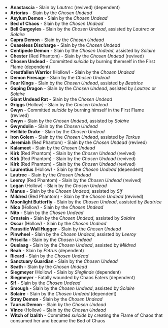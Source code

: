- **Anastascia** - Slain by _Lautrec_ (revived) (dependent)
- **Artorias** - Slain by the _Chosen Undead_
- **Asylum Demon** - Slain by the _Chosen Undead_
- **Bed of Chaos** - Slain by the _Chosen Undead_
- **Bell Gargoyles** - Slain by the _Chosen Undead_, assisted by _Lautrec_ or _Solaire_
- **Capra Demon** - Slain by the _Chosen Undead_
- **Ceaseless Discharge** - Slain by the _Chosen Undead_
- **Centipede Demon** - Slain by the _Chosen Undead_, assisted by _Solaire_
- **Chester** (Red Phantom) - Slain by the _Chosen Undead_ (revived)
- **Chosen Undead** - Committed _suicide_ by burning themself in the First Flame (dependent)
- **Crestfallen Warrior** (Hollow) - Slain by the _Chosen Undead_
- **Demon Firesage** - Slain by the _Chosen Undead_
- **Four Kings** - Slain by the _Chosen Undead_, assisted by _Beatrice_
- **Gaping Dragon** - Slain by the _Chosen Undead_, assisted by _Lautrec_ or _Solaire_
- **Giant Undead Rat** - Slain by the _Chosen Undead_
- **Griggs** (Hollow) - Slain by the _Chosen Undead_
- **Gwyn** - Committed _suicide_ by burning himself in the First Flame (revived)
- **Gwyn** - Slain by the _Chosen Undead_, assisted by _Solaire_
- **Gwyndolin** - Slain by the _Chosen Undead_
- **Hellkite Drake** - Slain by the _Chosen Undead_
- **Iron Golem** - Slain by the _Chosen Undead_, assisted by _Tarkus_
- **Jeremiah** (Red Phantom) - Slain by the _Chosen Undead_ (revived)
- **Kalameet** - Slain by the _Chosen Undead_
- **Kirk** (Red Phantom) - Slain by the _Chosen Undead_ (revived)
- **Kirk** (Red Phantom) - Slain by the _Chosen Undead_ (revived)
- **Kirk** (Red Phantom) - Slain by the _Chosen Undead_ (revived)
- **Laurentius** (Hollow) - Slain by the _Chosen Undead_ (dependent)
- **Lautrec** - Slain by the _Chosen Undead_
- **Leeroy** (Red Phantom) - Slain by the _Chosen Undead_ (revived)
- **Logan** (Hollow) - Slain by the _Chosen Undead_
- **Manus** - Slain by the _Chosen Undead_, assisted by _Sif_
- **Mildred** (Red Phantom) - Slain by the _Chosen Undead_ (revived)
- **Moonlight Butterfly** - Slain by the _Chosen Undead_, assisted by _Beatrice_
- **Nico** (Hollow) - Slain by the _Chosen Undead_
- **Nito** - Slain by the _Chosen Undead_
- **Ornstein** - Slain by the _Chosen Undead_, assisted by _Solaire_
- **Oscar** (Hollow) - Slain by the _Chosen Undead_
- **Parasitic Wall Hugger** - Slain by the _Chosen Undead_
- **Pinwheel** - Slain by the _Chosen Undead_, assisted by _Leeroy_
- **Priscilla** - Slain by the _Chosen Undead_
- **Quelaag** - Slain by the _Chosen Undead_, assisted by _Mildred_
- **Reah** - Slain by _Petrus_ (dependent)
- **Ricard** - Slain by the _Chosen Undead_
- **Sanctuary Guardian** - Slain by the _Chosen Undead_
- **Seath** - Slain by the _Chosen Undead_
- **Siegmeyer** (Hollow) - Slain by _Sieglinde_ (dependent)
- **Siegmeyer** - Fatally wounded by Chaos Eaters (dependent)
- **Sif** - Slain by the _Chosen Undead_
- **Smough** - Slain by the _Chosen Undead_, assisted by _Solaire_
- **Solaire** - Slain by the _Chosen Undead_ (dependent)
- **Stray Demon** - Slain by the _Chosen Undead_
- **Taurus Demon** - Slain by the _Chosen Undead_
- **Vince** (Hollow) - Slain by the _Chosen Undead_
- **Witch of Izalith** - Committed *suicide* by creating the Flame of Chaos that consumed her and became the Bed of Chaos